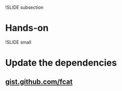 !SLIDE subsection
# Hands-on

!SLIDE small
# Update the dependencies
## [gist.github.com/fcat](https://gist.github.com/fcat/7027970)
